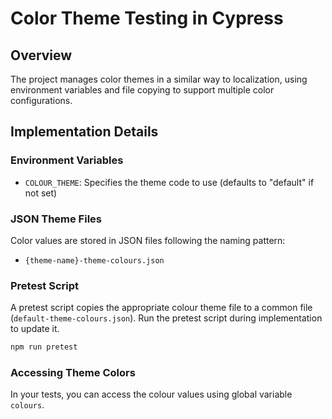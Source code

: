 # Color Theme Testing in Cypress

## Overview

The project manages color themes in a similar way to localization, using environment variables and file copying to
support multiple color configurations.

## Implementation Details

### Environment Variables

- `COLOUR_THEME`: Specifies the theme code to use (defaults to "default" if not set)

### JSON Theme Files

Color values are stored in JSON files following the naming pattern:

- `{theme-name}-theme-colours.json`

### Pretest Script

A pretest script copies the appropriate colour theme file to a common file (`default-theme-colours.json`).
Run the pretest script during implementation to update it.

```bash
npm run pretest
```

### Accessing Theme Colors

In your tests, you can access the colour values using global variable `colours`.
